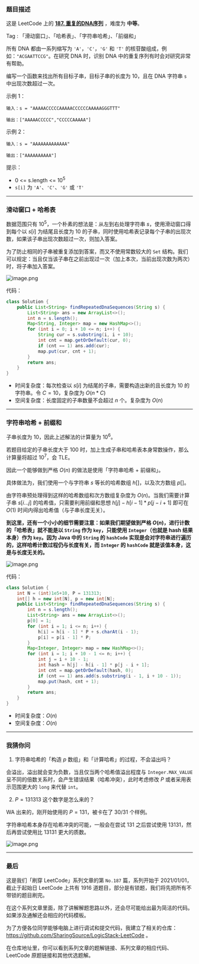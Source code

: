 ### 题目描述

这是 LeetCode 上的 **[187. 重复的DNA序列](https://leetcode-cn.com/problems/repeated-dna-sequences/solution/gong-shui-san-xie-yi-ti-shuang-jie-hua-d-30pg/)** ，难度为 **中等**。

Tag : 「滑动窗口」、「哈希表」、「字符串哈希」、「前缀和」



所有 DNA 都由一系列缩写为 `'A'`，`'C'`，`'G'` 和 `'T'` 的核苷酸组成，例如：`"ACGAATTCCG"`。在研究 DNA 时，识别 DNA 中的重复序列有时会对研究非常有帮助。

编写一个函数来找出所有目标子串，目标子串的长度为 $10$，且在 DNA 字符串 `s` 中出现次数超过一次。


示例 1：
```
输入：s = "AAAAACCCCCAAAAACCCCCCAAAAAGGGTTT"

输出：["AAAAACCCCC","CCCCCAAAAA"]
```
示例 2：
```
输入：s = "AAAAAAAAAAAAA"

输出：["AAAAAAAAAA"]
```

提示：
* 0 <= s.length <= $10^5$
* `s[i]` 为 `'A'`、`'C'`、`'G'` 或 `'T'`

---

### 滑动窗口 + 哈希表

数据范围只有 $10^5$，一个朴素的想法是：从左到右处理字符串 $s$，使用滑动窗口得到每个以 $s[i]$ 为结尾且长度为 $10$ 的子串，同时使用哈希表记录每个子串的出现次数，如果该子串出现次数超过一次，则加入答案。

为了防止相同的子串被重复添加到答案，而又不使用常数较大的 `Set` 结构。我们可以规定：当且仅当该子串在之前出现过一次（加上本次，当前出现次数为两次）时，将子串加入答案。

![image.png](https://pic.leetcode-cn.com/1633648733-aNwTaj-image.png)

代码：
```java
class Solution {
    public List<String> findRepeatedDnaSequences(String s) {
        List<String> ans = new ArrayList<>();
        int n = s.length();
        Map<String, Integer> map = new HashMap<>();
        for (int i = 0; i + 10 <= n; i++) {
            String cur = s.substring(i, i + 10);
            int cnt = map.getOrDefault(cur, 0);
            if (cnt == 1) ans.add(cur);
            map.put(cur, cnt + 1);
        }
        return ans;
    }
}
```
* 时间复杂度：每次检查以 $s[i]$ 为结尾的子串，需要构造出新的且长度为 $10$ 的字符串。令 $C = 10$，复杂度为 $O(n * C)$
* 空间复杂度：长度固定的子串数量不会超过 $n$ 个。复杂度为 $O(n)$

---

### 字符串哈希 + 前缀和

子串长度为 $10$，因此上述解法的计算量为 $10^6$。

若题目给定的子串长度大于 $100$ 时，加上生成子串和哈希表本身常数操作，那么计算量将超过 $10^7$，会 TLE。

因此一个能够做到严格 $O(n)$ 的做法是使用「字符串哈希 + 前缀和」。

具体做法为，我们使用一个与字符串 $s$ 等长的哈希数组 $h[]$，以及次方数组 $p[]$。

由字符串预处理得到这样的哈希数组和次方数组复杂度为 $O(n)$。当我们需要计算子串 $s[i...j]$ 的哈希值，只需要利用前缀和思想 $h[j] - h[i - 1] * p[j - i + 1]$ 即可在 $O(1)$ 时间内得出哈希值（与子串长度无关）。

**到这里，还有一个小小的细节需要注意：如果我们期望做到严格 $O(n)$，进行计数的「哈希表」就不能是以 `String` 作为 `key`，只能使用 `Integer`（也就是 hash 结果本身）作为 `key`。因为 Java 中的 `String` 的 `hashCode` 实现是会对字符串进行遍历的，这样哈希计数过程仍与长度有关，而 `Integer` 的 `hashCode` 就是该值本身，这是与长度无关的。**

![image.png](https://pic.leetcode-cn.com/1633648699-TCbQGY-image.png)

代码：
```java
class Solution {
    int N = (int)1e5+10, P = 131313;
    int[] h = new int[N], p = new int[N];
    public List<String> findRepeatedDnaSequences(String s) {
        int n = s.length();
        List<String> ans = new ArrayList<>();
        p[0] = 1;
        for (int i = 1; i <= n; i++) {
            h[i] = h[i - 1] * P + s.charAt(i - 1);
            p[i] = p[i - 1] * P;
        }
        Map<Integer, Integer> map = new HashMap<>();
        for (int i = 1; i + 10 - 1 <= n; i++) {
            int j = i + 10 - 1;
            int hash = h[j] - h[i - 1] * p[j - i + 1];
            int cnt = map.getOrDefault(hash, 0);
            if (cnt == 1) ans.add(s.substring(i - 1, i + 10 - 1));
            map.put(hash, cnt + 1);
        }
        return ans;
    }
}
```
* 时间复杂度：$O(n)$
* 空间复杂度：$O(n)$

---

### 我猜你问

1. 字符串哈希的「构造 $p$ 数组」和「计算哈希」的过程，不会溢出吗？

会溢出，溢出就会变为负数，当且仅当两个哈希值溢出程度与 `Integer.MAX_VALUE` 呈不同的倍数关系时，会产生错误结果（哈希冲突），此时考虑修改 $P$ 或者采用表示范围更大的 `long` 来代替 `int`。


2. $P = 131313$ 这个数字是怎么来的？

WA 出来的，刚开始使用的 $P = 131$，被卡在了 $30/31$ 个样例。

字符串哈希本身存在哈希冲突的可能，一般会在尝试 $131$ 之后尝试使用 $13131$，然后再尝试使用比 $13131$ 更大的质数。

![image.png](https://pic.leetcode-cn.com/1633649146-tyzBQZ-image.png)

---

### 最后

这是我们「刷穿 LeetCode」系列文章的第 `No.187` 篇，系列开始于 2021/01/01，截止于起始日 LeetCode 上共有 1916 道题目，部分是有锁题，我们将先把所有不带锁的题目刷完。

在这个系列文章里面，除了讲解解题思路以外，还会尽可能给出最为简洁的代码。如果涉及通解还会相应的代码模板。

为了方便各位同学能够电脑上进行调试和提交代码，我建立了相关的仓库：https://github.com/SharingSource/LogicStack-LeetCode 。

在仓库地址里，你可以看到系列文章的题解链接、系列文章的相应代码、LeetCode 原题链接和其他优选题解。


```

```